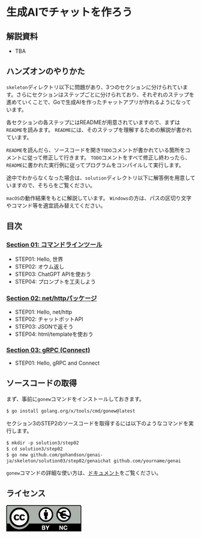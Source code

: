 # 生成AIでチャットを作ろう

## 解説資料

* TBA

## ハンズオンのやりかた

`skeleton`ディレクトリ以下に問題があり、3つのセクションに分けられています。さらにセクションはステップごとに分けられており、それぞれのステップを進めていくことで、Goで生成AIを作ったチャットアプリが作れるようになっています。

各セクションの各ステップにはREADMEが用意されていますので、まずは`README`を読みます。
`README`には、そのステップを理解するための解説が書かれています。

`README`を読んだら、ソースコードを開き`TODO`コメントが書かれている箇所をコメントに従って修正して行きます。
`TODO`コメントをすべて修正し終わったら、`README`に書かれた実行例に従ってプログラムをコンパイルして実行します。

途中でわからなくなった場合は、`solution`ディレクトリ以下に解答例を用意していますので、そちらをご覧ください。

`macOS`の動作結果をもとに解説しています。
`Windows`の方は、パスの区切り文字やコマンド等を適宜読み替えてください。

## 目次

### [Section 01: コマンドラインツール](./skeleton/section01)

* STEP01: Hello, 世界
* STEP02: オウム返し
* STEP03: ChatGPT APIを使おう
* STEP04: プロンプトを工夫しよう

### [Section 02: net/httpパッケージ](./skeleton/section02)

* STEP01: Hello, net/http
* STEP02: チャットボットAPI
* STEP03: JSONで返そう
* STEP04: html/templateを使おう

### [Section 03: gRPC (Connect)](./skeleton/section03)

* STEP01: Hello, gRPC and Connect

## ソースコードの取得

まず、事前に`gonew`コマンドをインストールしておきます。


```bash
$ go install golang.org/x/tools/cmd/gonew@latest
```

セクション3のSTEP2のソースコードを取得するには以下のようなコマンドを実行します。

```
$ mkdir -p solution3/step02
$ cd solution3/step02
$ go new github.com/gohandson/genai-ja/skeleton/solution03/step02/genaichat github.com/yourname/genai
```

`gonew`コマンドの詳細な使い方は、[ドキュメント](https://pkg.go.dev/golang.org/x/tools/cmd/gonew)をご覧ください。

## ライセンス

<a href="https://creativecommons.org/licenses/by-nc/4.0/legalcode.ja">
	<img width="200" src="by-nc.eu.png">
</a>
